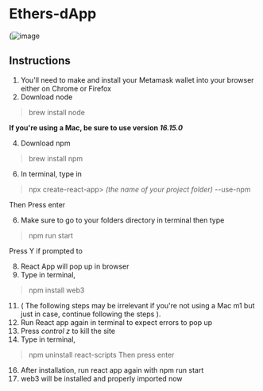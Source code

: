 # Ethers-dApp

(![image](https://user-images.githubusercontent.com/102983887/171271577-a20a29cf-de18-487e-bf1e-de39b4206038.png)



## Instructions

1. You'll need to make and install your Metamask wallet into your browser either on Chrome or Firefox
2. Download node 
> brew install node
   
   **If you're using a Mac, be sure to use version  _16.15.0_**
  
4. Download npm
> brew install npm


6. In terminal, type in 
> npx create-react-app> *(the name of your project folder)* --use-npm
   
   Then Press enter
  
6. Make sure to go to your folders directory in terminal then type 
> npm run start
    
   Press Y if prompted to
   
8. React App will pop up in browser
9. Type in terminal, 
> npm install web3
 
11. ( The following steps may be irrelevant if you're not using a Mac m1 but just in case, continue following the steps ).
12. Run React app again in terminal to expect errors to pop up
13. Press *control z* to kill the site
14. Type in terminal, 
> npm uninstall react-scripts 
 Then press enter 
16. After installation, run react app again with npm run start
17. web3 will be installed and properly imported now         
